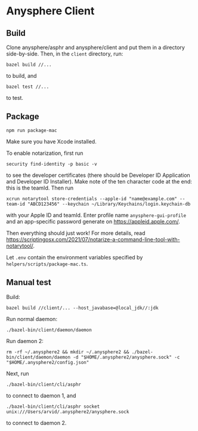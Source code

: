 # Anysphere Client

## Build

Clone anysphere/asphr and anysphere/client and put them in a directory side-by-side. Then, in the `client` directory, run:

```
bazel build //...
```

to build, and

```
bazel test //...
```

to test.

## Package

```
npm run package-mac
```

Make sure you have Xcode installed.

To enable notarization, first run

```
security find-identity -p basic -v
```

to see the developer certificates (there should be Developer ID Application and Developer ID Installer). Make note of the ten character code at the end: this is the teamId. Then run

```
xcrun notarytool store-credentials --apple-id "name@example.com" --team-id "ABCD123456" --keychain ~/Library/Keychains/login.keychain-db
```

with your Apple ID and teamId. Enter profile name `anysphere-gui-profile` and an app-specific password generate on https://appleid.apple.com/.

Then everything should just work! For more details, read https://scriptingosx.com/2021/07/notarize-a-command-line-tool-with-notarytool/.

Let `.env` contain the environment variables specified by `helpers/scripts/package-mac.ts`.

## Manual test

Build:

```
bazel build //client/... --host_javabase=@local_jdk//:jdk
```

Run normal daemon:

```
./bazel-bin/client/daemon/daemon
```

Run daemon 2:

```
rm -rf ~/.anysphere2 && mkdir ~/.anysphere2 && ./bazel-bin/client/daemon/daemon -d "$HOME/.anysphere2/anysphere.sock" -c "$HOME/.anysphere2/config.json"
```

Next, run

```
./bazel-bin/client/cli/asphr
```

to connect to daemon 1, and

```
./bazel-bin/client/cli/asphr socket unix:///Users/arvid/.anysphere2/anysphere.sock
```

to connect to daemon 2.
